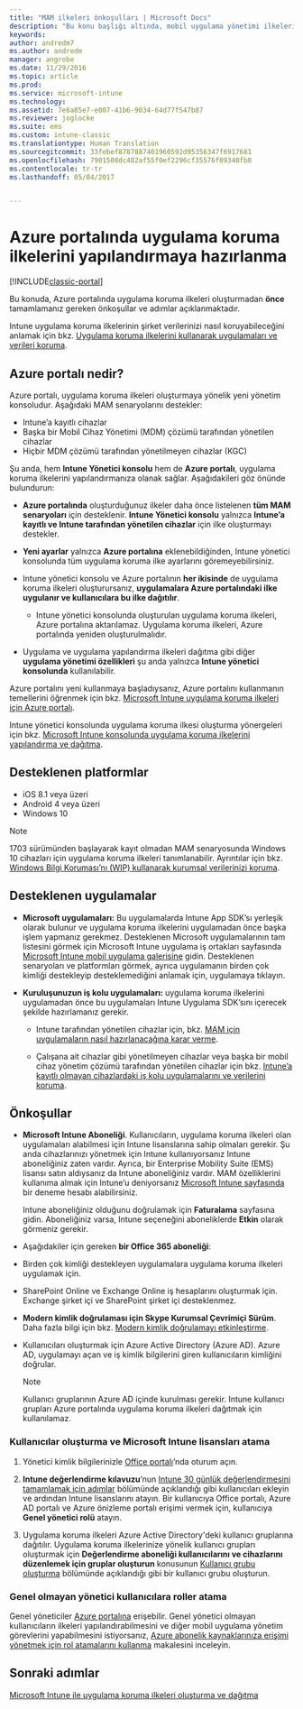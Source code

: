 ```yaml
---
title: "MAM ilkeleri önkoşulları | Microsoft Docs"
description: "Bu konu başlığı altında, mobil uygulama yönetimi ilkeleri oluşturmadan önce kullanıcıları ayarlamak için önkoşullar açıklanır."
keywords: 
author: andredm7
ms.author: andredm
manager: angrobe
ms.date: 11/29/2016
ms.topic: article
ms.prod: 
ms.service: microsoft-intune
ms.technology: 
ms.assetid: 7e6a85e7-e007-41b6-9034-64d77f547b87
ms.reviewer: joglocke
ms.suite: ems
ms.custom: intune-classic
ms.translationtype: Human Translation
ms.sourcegitcommit: 33febef8787887401960592d95356347f6917681
ms.openlocfilehash: 7901508dc482af55f0ef2296cf35576f09340fb0
ms.contentlocale: tr-tr
ms.lasthandoff: 05/04/2017


---
```


# <a name="get-ready-to-configure-app-protection-policies-in-the-azure-portal"></a>Azure portalında uygulama koruma ilkelerini yapılandırmaya hazırlanma

[!INCLUDE[classic-portal](../includes/classic-portal.md)]

Bu konuda, Azure portalında uygulama koruma ilkeleri oluşturmadan **önce** tamamlamanız gereken önkoşullar ve adımlar açıklanmaktadır.

Intune uygulama koruma ilkelerinin şirket verilerinizi nasıl koruyabileceğini anlamak için bkz. [Uygulama koruma ilkelerini kullanarak uygulamaları ve verileri koruma](protect-apps-and-data-with-microsoft-intune.md).

## <a name="what-is-the-azure-portal"></a>Azure portalı nedir?

Azure portalı, uygulama koruma ilkeleri oluşturmaya yönelik yeni yönetim konsoludur. Aşağıdaki MAM senaryolarını destekler:
- Intune’a kayıtlı cihazlar
- Başka bir Mobil Cihaz Yönetimi (MDM) çözümü tarafından yönetilen cihazlar
- Hiçbir MDM çözümü tarafından yönetilmeyen cihazlar (KGC)

Şu anda, hem **Intune Yönetici konsolu** hem de **Azure portalı**, uygulama koruma ilkelerini yapılandırmanıza olanak sağlar.  Aşağıdakileri göz önünde bulundurun:

* **Azure portalında** oluşturduğunuz ilkeler daha önce listelenen **tüm MAM senaryoları** için desteklenir. **Intune Yönetici konsolu** yalnızca **Intune’a kayıtlı ve Intune tarafından yönetilen cihazlar** için ilke oluşturmayı destekler.

* **Yeni ayarlar** yalnızca **Azure portalına** eklenebildiğinden, Intune yönetici konsolunda tüm uygulama koruma ilke ayarlarını göremeyebilirsiniz.

* Intune yönetici konsolu ve Azure portalının **her ikisinde** de uygulama koruma ilkeleri oluşturursanız, **uygulamalara Azure portalındaki ilke uygulanır ve kullanıcılara bu ilke dağıtılır**.
    * Intune yönetici konsolunda oluşturulan uygulama koruma ilkeleri, Azure portalına aktarılamaz.  Uygulama koruma ilkeleri, Azure portalında yeniden oluşturulmalıdır.


* Uygulama ve uygulama yapılandırma ilkeleri dağıtma gibi diğer **uygulama yönetimi özellikleri** şu anda yalnızca **Intune yönetici konsolunda** kullanılabilir.


Azure portalını yeni kullanmaya başladıysanız, Azure portalını kullanmanın temellerini öğrenmek için bkz. [Microsoft Intune uygulama koruma ilkeleri için Azure portalı](azure-portal-for-microsoft-intune-mam-policies.md).

Intune yönetici konsolunda uygulama koruma ilkesi oluşturma yönergeleri için bkz. [Microsoft Intune konsolunda uygulama koruma ilkelerini yapılandırma ve dağıtma](configure-and-deploy-mobile-application-management-policies-in-the-microsoft-intune-console.md).


##  <a name="supported-platforms"></a>Desteklenen platformlar
- iOS 8.1 veya üzeri
- Android 4 veya üzeri
- Windows 10

>[!NOTE]
>1703 sürümünden başlayarak kayıt olmadan MAM senaryosunda Windows 10 cihazları için uygulama koruma ilkeleri tanımlanabilir. Ayrıntılar için bkz. [Windows Bilgi Koruması’nı (WIP) kullanarak kurumsal verilerinizi koruma](https://technet.microsoft.com/itpro/windows/keep-secure/protect-enterprise-data-using-wip).

##  <a name="supported-apps"></a>Desteklenen uygulamalar
* **Microsoft uygulamaları:** Bu uygulamalarda Intune App SDK’sı yerleşik olarak bulunur ve uygulama koruma ilkelerini uygulamadan önce başka işlem yapmanız gerekmez.
Desteklenen Microsoft uygulamalarının tam listesini görmek için Microsoft Intune uygulama iş ortakları sayfasında [Microsoft Intune mobil uygulama galerisine](https://www.microsoft.com/cloud-platform/microsoft-intune-apps) gidin. Desteklenen senaryoları ve platformları görmek, ayrıca uygulamanın birden çok kimliği destekleyip desteklemediğini anlamak için, uygulamaya tıklayın.

* **Kuruluşunuzun iş kolu uygulamaları:** uygulama koruma ilkelerini uygulamadan önce bu uygulamaları Intune Uygulama SDK’sını içerecek şekilde hazırlamanız gerekir.

  * Intune tarafından yönetilen cihazlar için, bkz. [MAM için uygulamaların nasıl hazırlanacağına karar verme](decide-how-to-prepare-apps-for-mobile-application-management-with-microsoft-intune.md).

  * Çalışana ait cihazlar gibi yönetilmeyen cihazlar veya başka bir mobil cihaz yönetim çözümü tarafından yönetilen cihazlar için bkz. [Intune’a kayıtlı olmayan cihazlardaki iş kolu uygulamalarını ve verilerini koruma](protect-line-of-business-apps-and-data-on-devices-not-enrolled-in-microsoft-intune.md).

## <a name="prerequisites"></a>Önkoşullar

-   **Microsoft Intune Aboneliği**. Kullanıcıların, uygulama koruma ilkeleri olan uygulamaları alabilmesi için Intune lisanslarına sahip olmaları gerekir.
Şu anda cihazlarınızı yönetmek için Intune kullanıyorsanız Intune aboneliğiniz zaten vardır. Ayrıca, bir Enterprise Mobility Suite (EMS) lisansı satın aldıysanız da Intune aboneliğiniz vardır. MAM özelliklerini kullanıma almak için Intune’u deniyorsanız [Microsoft Intune sayfasında](https://www.microsoft.com/server-cloud/products/microsoft-intune/) bir deneme hesabı alabilirsiniz.

    Intune aboneliğiniz olduğunu doğrulamak için **Faturalama** sayfasına gidin.  Aboneliğiniz varsa, Intune seçeneğini aboneliklerde **Etkin** olarak görmeniz gerekir.

-   Aşağıdakiler için gereken **bir Office 365 aboneliği**:

  - Birden çok kimliği destekleyen uygulamalara uygulama koruma ilkeleri uygulamak için.

  - SharePoint Online ve Exchange Online iş hesaplarını oluşturmak için. Exchange şirket içi ve SharePoint şirket içi desteklenmez.

-   **Modern kimlik doğrulaması için Skype Kurumsal Çevrimiçi Sürüm**. Daha fazla bilgi için bkz. [Modern kimlik doğrulamayı etkinleştirme](https://social.technet.microsoft.com/wiki/contents/articles/34339.skype-for-business-online-enable-your-tenant-for-modern-authentication.aspx).


- Kullanıcıları oluşturmak için Azure Active Directory (Azure AD). Azure AD, uygulamayı açan ve iş kimlik bilgilerini giren kullanıcıların kimliğini doğrular.

    > [!NOTE]
    > Kullanıcı gruplarının Azure AD içinde kurulması gerekir. Intune kullanıcı grupları Azure portalında uygulama koruma ilkeleri dağıtmak için kullanılamaz.

### <a name="create-users-and-assign-microsoft-intune-licenses"></a>Kullanıcılar oluşturma ve Microsoft Intune lisansları atama

1.  Yönetici kimlik bilgilerinizle [Office portalı](https://portal.office.com)’nda oturum açın.

2.  **Intune değerlendirme kılavuzu**’nun [Intune 30 günlük değerlendirmesini tamamlamak için adımlar](https://docs.microsoft.com/intune/understand-explore/get-started-with-a-30-day-trial-of-microsoft-intune) bölümünde açıklandığı gibi kullanıcıları ekleyin ve ardından Intune lisanslarını atayın. Bir kullanıcıya Office portalı, Azure AD portalı ve Azure önizleme portalı erişimi vermek için, kullanıcıya **Genel yönetici rolü** atayın.

5.  Uygulama koruma ilkeleri Azure Active Directory'deki kullanıcı gruplarına dağıtılır. Uygulama koruma ilkelerinize yönelik kullanıcı grupları oluşturmak için **Değerlendirme aboneliği kullanıcılarını ve cihazlarını düzenlemek için gruplar oluşturun** konusunun [Kullanıcı grubu oluşturma](https://docs.microsoft.com/intune/understand-explore/get-started-with-a-30-day-trial-of-microsoft-intune-step-3) bölümünde açıklandığı gibi bir kullanıcı grubu oluşturun.

### <a name="assign-roles-to-non-global-admin-users"></a>Genel olmayan yönetici kullanıcılara roller atama

Genel yöneticiler [Azure portalına](https://portal.azure.com) erişebilir.  Genel yönetici olmayan kullanıcıların ilkeleri yapılandırabilmesini ve diğer mobil uygulama yönetim görevlerini yapabilmesini istiyorsanız, [Azure abonelik kaynaklarınıza erişimi yönetmek için rol atamalarını kullanma](https://azure.microsoft.com/documentation/articles/role-based-access-control-configure/) makalesini inceleyin.

## <a name="next-steps"></a>Sonraki adımlar
[Microsoft Intune ile uygulama koruma ilkeleri oluşturma ve dağıtma](create-and-deploy-mobile-app-management-policies-with-microsoft-intune.md)

